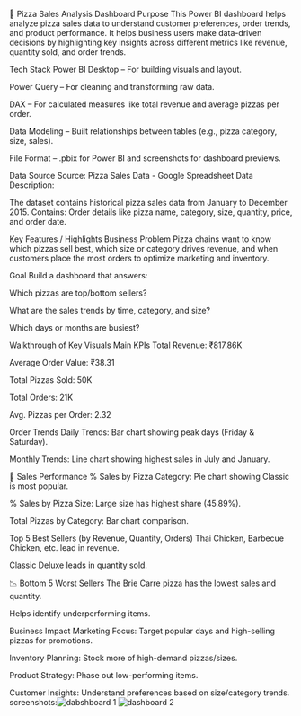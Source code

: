 🍕 Pizza Sales Analysis Dashboard
 Purpose
This Power BI dashboard helps analyze pizza sales data to understand customer preferences, order trends, and product performance. It helps business users make data-driven decisions by highlighting key insights across different metrics like revenue, quantity sold, and order trends.

 Tech Stack
Power BI Desktop – For building visuals and layout.

Power Query – For cleaning and transforming raw data.

DAX – For calculated measures like total revenue and average pizzas per order.

Data Modeling – Built relationships between tables (e.g., pizza category, size, sales).

File Format – .pbix for Power BI and screenshots for dashboard previews.

 Data Source
Source: Pizza Sales Data - Google Spreadsheet 
Data Description:

The dataset contains historical pizza sales data from January to December 2015.
Contains: Order details like pizza name, category, size, quantity, price, and order date.

 Key Features / Highlights
 Business Problem
Pizza chains want to know which pizzas sell best, which size or category drives revenue, and when customers place the most orders to optimize marketing and inventory.

 Goal
Build a dashboard that answers:

Which pizzas are top/bottom sellers?

What are the sales trends by time, category, and size?

Which days or months are busiest?

Walkthrough of Key Visuals
 Main KPIs                                                                                                                                                                                                 Total Revenue: ₹817.86K

Average Order Value: ₹38.31

Total Pizzas Sold: 50K

Total Orders: 21K

Avg. Pizzas per Order: 2.32

 Order Trends
Daily Trends: Bar chart showing peak days (Friday & Saturday).

Monthly Trends: Line chart showing highest sales in July and January.

🍕 Sales Performance
% Sales by Pizza Category: Pie chart showing Classic is most popular.

% Sales by Pizza Size: Large size has highest share (45.89%).

Total Pizzas by Category: Bar chart comparison.

 Top 5 Best Sellers (by Revenue, Quantity, Orders)
Thai Chicken, Barbecue Chicken, etc. lead in revenue.

Classic Deluxe leads in quantity sold.

📉 Bottom 5 Worst Sellers
The Brie Carre pizza has the lowest sales and quantity.

Helps identify underperforming items.

 Business Impact
Marketing Focus: Target popular days and high-selling pizzas for promotions.

Inventory Planning: Stock more of high-demand pizzas/sizes.

Product Strategy: Phase out low-performing items.

Customer Insights: Understand preferences based on size/category trends.
screenshots:![dabshboard 1](https://github.com/user-attachments/assets/11775014-c7a8-4515-8c38-8bdfd99af448)
![dashboard 2](https://github.com/user-attachments/assets/40a763de-f6c5-4c27-8f24-1036222b448e)



